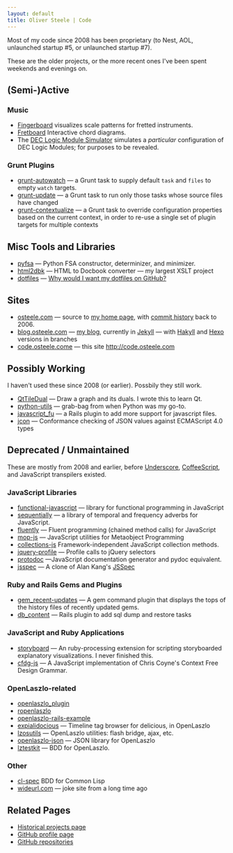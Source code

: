 ```yaml
---
layout: default
title: Oliver Steele | Code
---
```


Most of my code since 2008 has been proprietary (to Nest, AOL, unlaunched startup #5, or unlaunched startup #7).

These are the older projects, or the more recent ones I've been spent weekends and evenings on.

## (Semi-)Active

### Music

* [Fingerboard](http://osteele.github.io/fingerboard/) visualizes scale patterns for fretted instruments.
* [Fretboard](http://osteele.github.io/fretboard/) Interactive chord diagrams.
* The [DEC Logic Module Simulator](http://osteele.github.io/ffmachine/) simulates a _particular_ configuration of DEC Logic Modules; for purposes to be revealed.

### Grunt Plugins

* [grunt-autowatch](https://github.com/osteele/grunt-autowatch) — a Grunt task to supply default `task` and `files` to empty `watch` targets.
* [grunt-update](https://github.com/osteele/grunt-update) — a Grunt task to run only those tasks whose source files have changed
* [grunt-contextualize](https://github.com/osteele/grunt-contextualize) — a Grunt task to override configuration properties based on the current context, in order to re-use a single set of plugin targets for multiple contexts

## Misc Tools and Libraries

* [pyfsa](https://github.com/osteele/pyfsa) — Python FSA constructor, determinizer, and minimizer.
* [html2dbk](https://github.com/osteele/html2dbk) — HTML to Docbook converter — my largest XSLT project
* [dotfiles](https://github.com/osteele/dotfiles) — [Why would I want my dotfiles on GitHub?](http://dotfiles.github.io)

## Sites

* [osteele.com](https://github.com/osteele/osteele.com) — source to [my home page](http://osteele.com), with [commit history](https://github.com/osteele/osteele.com/commits/master) back to 2006.
* [blog.osteele.com](https://github.com/osteele/blog.osteele.com) — [my blog](http://blog.osteele.com), currently in [Jekyll](http://jekyllrb.com) — with [Hakyll](http://jaspervdj.be/hakyll/) and [Hexo](https://hexo.io) versions in branches
* [code.osteele.come](https://github.com/osteele/code.osteele.com) — this site <http://code.osteele.com>

## Possibly Working

I haven't used these since 2008 (or earlier). Possbily they still work.

* [QtTileDual](https://github.com/osteele/QtTileDual) — Draw a graph and its duals. I wrote this to learn Qt.
* [python-utils](https://github.com/osteele/python-utils) — grab-bag from when Python was my go-to.
* [javascript_fu](https://github.com/osteele/javascript_fu) — a Rails plugin to add more support for javascript files.
* [jcon](https://github.com/osteele/jcon) — Conformance checking of JSON values against ECMAScript 4.0 types

## Deprecated / Unmaintained

These are mostly from 2008 and earlier, before [Underscore](http://underscorejs.org), [CoffeeScript](http://coffeescript.org), and JavaScript transpilers existed.

### JavaScript Libraries

* [functional-javascript](https://github.com/osteele/functional-javascript) — library for functional programming in JavaScript
* [sequentially](https://github.com/osteele/sequentially) — a library of temporal and frequency adverbs for JavaScript.
* [fluently](https://github.com/osteele/fluently) — Fluent programming (chained method calls) for JavaScript
* [mop-js](https://github.com/osteele/mop-js) — JavaScript utilities for Metaobject Programming
* [collections-js](https://github.com/osteele/collections-js) Framework-independent JavaScript collection methods.
* [jquery-profile](https://github.com/osteele/jquery-profile) — Profile calls to jQuery selectors
* [protodoc](https://github.com/osteele/protodoc) —JavaScript documentation generator and pydoc equivalent.
* [jsspec](https://github.com/osteele/jsspec) — A clone of Alan Kang's [JSSpec](http://code.google.com/p/jsspec/)

### Ruby and Rails Gems and Plugins

* [gem_recent-updates](https://github.com/osteele/gem_recent-updates) — A gem command plugin that displays the tops of the history files of recently updated gems.
* [db_content](https://github.com/osteele/db_content) — Rails plugin to add sql dump and restore tasks

### JavaScript and Ruby Applications

* [storyboard](https://github.com/osteele/storyboard) — An ruby-processing extension for scripting storyboarded explanatory visualizations. I never finished this.
* [cfdg-js](https://github.com/osteele/cfdg-js) — A JavaScript implementation of Chris Coyne's Context Free Design Grammar.

### OpenLaszlo-related

* [openlaszlo_plugin](https://github.com/osteele/openlaszlo_plugin)
* [ropenlaszlo](https://github.com/osteele/ropenlaszlo)
* [openlaszlo-rails-example](https://github.com/osteele/openlaszlo-rails-example)
* [expialidocious](https://github.com/osteele/expialidocious) — Timeline tag browser for delicious, in OpenLaszlo
* [lzosutils](https://github.com/osteele/lzosutils) — OpenLaszlo utilities: flash bridge, ajax, etc.
* [openlaszlo-json](https://github.com/osteele/openlaszlo-json) — JSON library for OpenLaszlo
* [lztestkit](https://github.com/osteele/lztestkit) — BDD for OpenLaszlo.

### Other

* [cl-spec](https://github.com/osteele/cl-spec) BDD for Common Lisp
* [wideurl.com](https://github.com/osteele/wideurl.com) — joke site from a long time ago

## Related Pages

* [Historical projects page](http://osteele.com/sources)
* [GitHub profile page](https://github.com/osteele)
* [GitHub repositories](https://github.com/osteele?tab=repositories)
